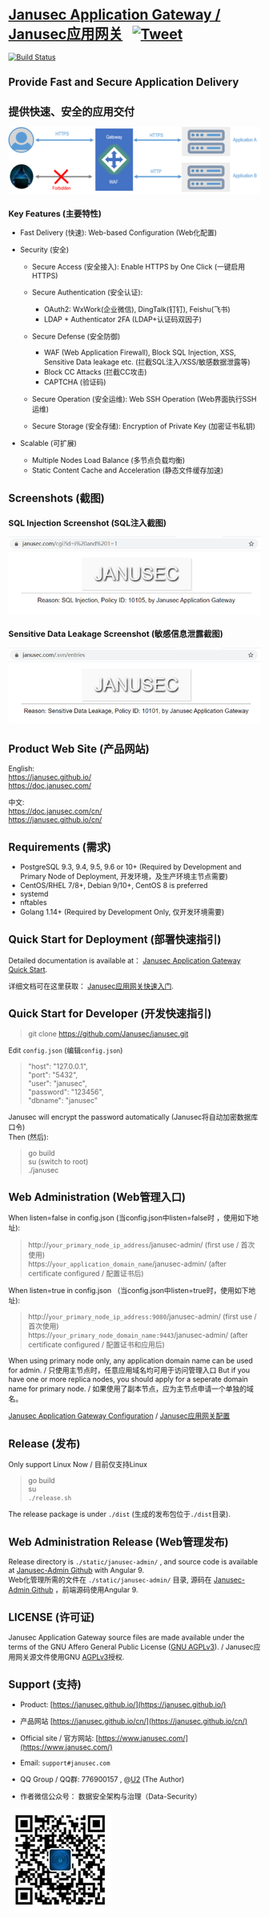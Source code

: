 # [Janusec Application Gateway / Janusec应用网关](https://www.janusec.com/) &nbsp; [![Tweet](https://img.shields.io/twitter/url/http/shields.io.svg?style=social)](https://twitter.com/intent/tweet?text=Protect%20web%20applications%20from%20network%20attacks%20with%20open%20source%20Janusec%20Application%20Gateway&url=https://github.com/Janusec/janusec&via=janusec&hashtags=waf,web,application,firewall,gateway)

[![Build Status](https://travis-ci.org/Janusec/janusec.svg?branch=master)](https://travis-ci.org/Janusec/janusec)


## Provide Fast and Secure Application Delivery   
## 提供快速、安全的应用交付   
![Janusec Application Gateway](gateway1.png)  

### Key Features (主要特性)  

* Fast Delivery (快速): Web-based Configuration (Web化配置)  

* Security (安全)  

  + Secure Access (安全接入): Enable HTTPS by One Click (一键启用HTTPS)   

  + Secure Authentication (安全认证):  
      - OAuth2: WxWork(企业微信), DingTalk(钉钉), Feishu(飞书)  
      - LDAP + Authenticator 2FA (LDAP+认证码双因子)  

  + Secure Defense (安全防御)  
      - WAF (Web Application Firewall), Block SQL Injection, XSS, Sensitive Data leakage etc. (拦截SQL注入/XSS/敏感数据泄露等)    
      - Block CC Attacks (拦截CC攻击)  
      - CAPTCHA (验证码)  

  + Secure Operation (安全运维): Web SSH Operation (Web界面执行SSH运维)   
 
  + Secure Storage (安全存储): Encryption of Private Key (加密证书私钥)  

* Scalable (可扩展)    
  + Multiple Nodes Load Balance (多节点负载均衡)  
  + Static Content Cache and Acceleration (静态文件缓存加速)  



## Screenshots (截图)   

### SQL Injection Screenshot (SQL注入截图)  

![Janusec Application Gateway Screenshot](waf-demo1.png)  

### Sensitive Data Leakage Screenshot (敏感信息泄露截图)  

![Janusec Application Gateway Screenshot](waf-demo2.png)  

## Product Web Site (产品网站)   

English:   
https://janusec.github.io/  
https://doc.janusec.com/  

中文:   
https://doc.janusec.com/cn/  
https://janusec.github.io/cn/  

## Requirements (需求)   

* PostgreSQL 9.3, 9.4, 9.5, 9.6 or 10+ (Required by Development and Primary Node of Deployment, 开发环境，及生产环境主节点需要)  
* CentOS/RHEL 7/8+, Debian 9/10+, CentOS 8 is preferred    
* systemd  
* nftables  
* Golang 1.14+ (Required by Development Only, 仅开发环境需要)  

## Quick Start for Deployment (部署快速指引)    

Detailed documentation is available at： [Janusec Application Gateway Quick Start](https://janusec.github.io/documentation/quick-start/).  

详细文档可在这里获取： [Janusec应用网关快速入门](https://janusec.github.io/cn/quick-start/).

## Quick Start for Developer (开发快速指引)   

> git clone https://github.com/Janusec/janusec.git   


Edit `config.json` (编辑`config.json`)  

> "host": "127.0.0.1",  
> "port": "5432",  
> "user": "janusec",  
> "password": "123456",  
> "dbname": "janusec"  

Janusec will encrypt the password automatically (Janusec将自动加密数据库口令)  
Then (然后):  

> go build  
> su (switch to root)  
> ./janusec  

## Web Administration (Web管理入口) 

When listen=false in config.json (当config.json中listen=false时 ，使用如下地址):  

> http://`your_primary_node_ip_address`/janusec-admin/    (first use / 首次使用)  
> https://`your_application_domain_name`/janusec-admin/   (after certificate configured / 配置证书后)  

When listen=true in config.json （当config.json中listen=true时，使用如下地址):  

> http://`your_primary_node_ip_address:9080`/janusec-admin/    (first use / 首次使用)  
> https://`your_primary_node_domain_name:9443`/janusec-admin/  (after certificate configured / 配置证书和应用后)  

When using primary node only, any application domain name can be used for admin. / 只使用主节点时，任意应用域名均可用于访问管理入口 
But if you have one or more replica nodes, you should apply for a seperate domain name for primary node. / 如果使用了副本节点，应为主节点申请一个单独的域名。   

[Janusec Application Gateway Configuration](https://janusec.github.io/documentation/quick-start/) / [Janusec应用网关配置](https://janusec.github.io/cn/quick-start/)   

## Release (发布) 

Only support Linux Now / 目前仅支持Linux  

> go build  
> su  
> `./release.sh`    

The release package is under `./dist` (生成的发布包位于`./dist`目录).  

## Web Administration Release (Web管理发布)

Release directory is `./static/janusec-admin/` , and source code is available at [Janusec-Admin Github](https://github.com/Janusec/janusec-admin) with Angular 9.   
Web化管理所需的文件在 `./static/janusec-admin/` 目录, 源码在 [Janusec-Admin Github](https://github.com/Janusec/janusec-admin) ，前端源码使用Angular 9.  

## LICENSE (许可证)  

Janusec Application Gateway source files are made available under the terms of the GNU Affero General Public License ([GNU AGPLv3](http://www.gnu.org/licenses/agpl-3.0.html)). / Janusec应用网关源文件使用GNU [AGPLv3](http://www.gnu.org/licenses/agpl-3.0.html)授权.    

## Support (支持)  

* Product: [https://janusec.github.io/](https://janusec.github.io/)  
* 产品网站 [https://janusec.github.io/cn/](https://janusec.github.io/cn/)   
* Official site / 官方网站: [https://www.janusec.com/](https://www.janusec.com/)  
* Email: `support#janusec.com`  
* QQ Group / QQ群: 776900157  , @[U2](https://github.com/zhyale) (The Author)  

* 作者微信公众号： 数据安全架构与治理（Data-Security）  

![数据安全架构与治理（Data-Security）](Data-Security.png)  

